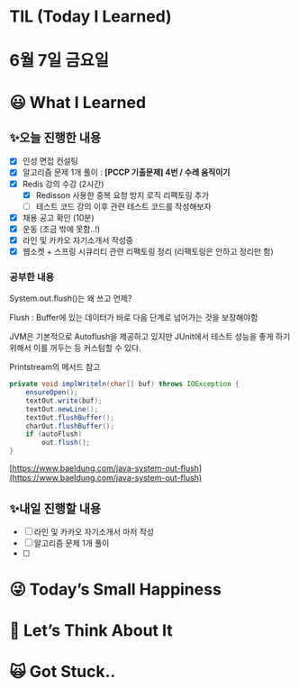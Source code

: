 # TIL (Today I Learned)

# 6월 7일 금요일

# 😃 What I Learned

## ✨오늘 진행한 내용

- [x]  인성 면접 컨설팅
- [x]  알고리즘 문제 1개 풀이 : **[PCCP 기출문제] 4번 / 수레 움직이기**
- [x]  Redis 강의 수강 (2시간)
    - [x]  Redisson 사용한 중복 요청 방지 로직 리팩토링 추가
    - [ ]  테스트 코드 강의 이후 관련 테스트 코드를 작성해보자
- [x]  채용 공고 확인 (10분)
- [x]  운동 (조금 밖에 못함..!)
- [x]  라인 및 카카오 자기소개서 작성중
- [x]  웹소켓 + 스프링 시큐리티 관련 리팩토링 정리 (리팩토링은 안하고 정리만 함)

### 공부한 내용

System.out.flush()는 왜 쓰고 언제?

Flush : Buffer에 있는 데이터가 바로 다음 단계로 넘어가는 것을 보장해야함

JVM은 기본적으로 Autoflush을 제공하고 있지만 JUnit에서 테스트 성능을 좋게 하기 위해서 이를 꺼두는 등 커스텀할 수 있다.

Printstream의 메서드 참고

```java
private void implWriteln(char[] buf) throws IOException {
    ensureOpen();
    textOut.write(buf);
    textOut.newLine();
    textOut.flushBuffer();
    charOut.flushBuffer();
    if (autoFlush)
        out.flush();
}
```

[https://www.baeldung.com/java-system-out-flush](https://www.baeldung.com/java-system-out-flush)

## ✨내일 진행할 내용

- [ ]  라인 및 카카오 자기소개서 마저 작성
- [ ]  알고리즘 문제 1개 풀이
- [ ]  

# 😜 Today’s Small Happiness

# 🧐 Let’s Think About It

# 🙀 Got Stuck..